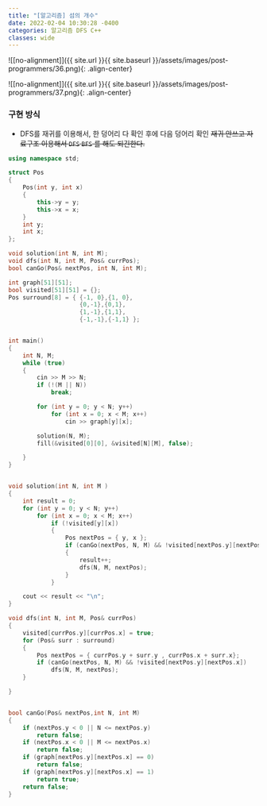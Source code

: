 ```yaml
---
title: "[알고리즘] 섬의 개수"
date: 2022-02-04 10:30:28 -0400
categories: 알고리즘 DFS C++
classes: wide
---
```


![[no-alignment]]({{ site.url }}{{ site.baseurl }}/assets/images/post-programmers/36.png){: .align-center}

![[no-alignment]]({{ site.url }}{{ site.baseurl }}/assets/images/post-programmers/37.png){: .align-center}

### 구현 방식

- DFS를 재귀를 이용해서, 한 덩어리 다 확인 후에 다음 덩어리 확인 ~~재귀 안쓰고 자료구조 이용해서 `DFS` `BFS` 를 해도 되긴한다.~~

```cpp
using namespace std;

struct Pos
{
	Pos(int y, int x)
	{
		this->y = y;
		this->x = x;
	}
	int y;
	int x;
};

void solution(int N, int M);
void dfs(int N, int M, Pos& currPos);
bool canGo(Pos& nextPos, int N, int M);

int graph[51][51];
bool visited[51][51] = {};
Pos surround[8] = { {-1, 0},{1, 0},
					{0,-1},{0,1},
					{1,-1},{1,1},
					{-1,-1},{-1,1} };


int main()
{
	int N, M;
	while (true)
	{
		cin >> M >> N;
		if (!(M || N))
			break;

		for (int y = 0; y < N; y++)
			for (int x = 0; x < M; x++)
				cin >> graph[y][x];

		solution(N, M);
		fill(&visited[0][0], &visited[N][M], false);

	}
}


void solution(int N, int M )
{
	int result = 0;
	for (int y = 0; y < N; y++)
		for (int x = 0; x < M; x++)
			if (!visited[y][x])
			{
				Pos nextPos = { y, x };
				if (canGo(nextPos, N, M) && !visited[nextPos.y][nextPos.x])
				{
					result++;
					dfs(N, M, nextPos);
				}
			}

	cout << result << "\n";
}

void dfs(int N, int M, Pos& currPos)
{
	visited[currPos.y][currPos.x] = true;
	for (Pos& surr : surround)
	{
		Pos nextPos = { currPos.y + surr.y , currPos.x + surr.x};
		if (canGo(nextPos, N, M) && !visited[nextPos.y][nextPos.x])
			dfs(N, M, nextPos);
	}

}


bool canGo(Pos& nextPos,int N, int M)
{
	if (nextPos.y < 0 || N <= nextPos.y)
		return false;
	if (nextPos.x < 0 || M <= nextPos.x)
		return false;
	if (graph[nextPos.y][nextPos.x] == 0)
		return false;
	if (graph[nextPos.y][nextPos.x] == 1)
		return true;
	return false;
}
```